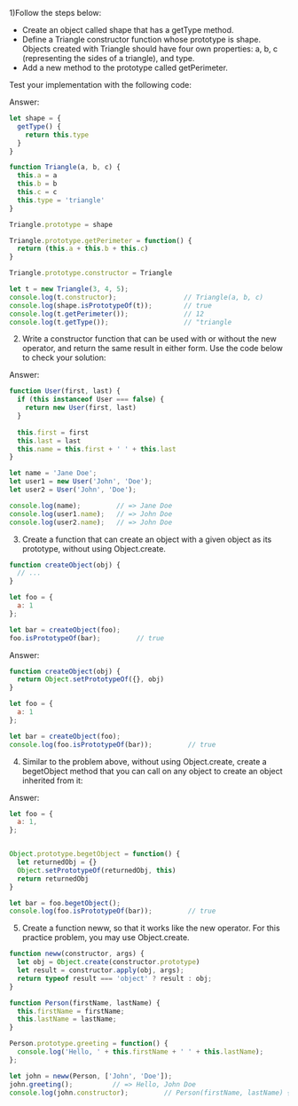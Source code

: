 1)Follow the steps below:

* Create an object called shape that has a getType method.
* Define a Triangle constructor function whose prototype is shape. Objects created with Triangle should have four own properties: a, b, c (representing the sides of a triangle), and type.
* Add a new method to the prototype called getPerimeter.

Test your implementation with the following code:

Answer:

```js
let shape = {
  getType() {
    return this.type
  }
}

function Triangle(a, b, c) {
  this.a = a
  this.b = b
  this.c = c
  this.type = 'triangle'
}

Triangle.prototype = shape

Triangle.prototype.getPerimeter = function() {
  return (this.a + this.b + this.c)
}

Triangle.prototype.constructor = Triangle 

let t = new Triangle(3, 4, 5);
console.log(t.constructor);                 // Triangle(a, b, c)
console.log(shape.isPrototypeOf(t));        // true
console.log(t.getPerimeter());              // 12
console.log(t.getType());                   // "triangle
```

2) Write a constructor function that can be used with or without the new operator, and return the same result in either form. Use the code below to check your solution:

Answer:
```js
function User(first, last) {
  if (this instanceof User === false) {
    return new User(first, last)
  }
  
  this.first = first
  this.last = last
  this.name = this.first + ' ' + this.last
}

let name = 'Jane Doe';
let user1 = new User('John', 'Doe');
let user2 = User('John', 'Doe');

console.log(name);         // => Jane Doe
console.log(user1.name);   // => John Doe
console.log(user2.name);   // => John Doe
``` 

3) Create a function that can create an object with a given object as its prototype, without using Object.create.

```js
function createObject(obj) {
  // ...
}

let foo = {
  a: 1
};

let bar = createObject(foo);
foo.isPrototypeOf(bar);         // true
```

Answer:
```js
function createObject(obj) {
  return Object.setPrototypeOf({}, obj)
}

let foo = {
  a: 1
};

let bar = createObject(foo);
console.log(foo.isPrototypeOf(bar));         // true
```

4) Similar to the problem above, without using Object.create, create a begetObject method that you can call on any object to create an object inherited from it:

Answer:
```js
let foo = {
  a: 1,
};


Object.prototype.begetObject = function() {
  let returnedObj = {}
  Object.setPrototypeOf(returnedObj, this)
  return returnedObj
}

let bar = foo.begetObject();
console.log(foo.isPrototypeOf(bar));         // true
``` 

5) Create a function neww, so that it works like the new operator. For this practice problem, you may use Object.create.

```js
function neww(constructor, args) {
  let obj = Object.create(constructor.prototype)
  let result = constructor.apply(obj, args);
  return typeof result === 'object' ? result : obj;
}

function Person(firstName, lastName) {
  this.firstName = firstName;
  this.lastName = lastName;
}

Person.prototype.greeting = function() {
  console.log('Hello, ' + this.firstName + ' ' + this.lastName);
};

let john = neww(Person, ['John', 'Doe']);
john.greeting();          // => Hello, John Doe
console.log(john.constructor);         // Person(firstName, lastName) {...}
```